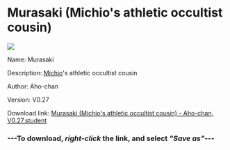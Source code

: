 # Murasaki (Michio's athletic occultist cousin)

<img src = "https://raw.githubusercontent.com/Arbiter1223/Koukou-Gurashi-Custom-Students/master/Students/Files/Murasaki%20(Michio's%20athletic%20occultist%20cousin).png">

Name: Murasaki

Description: <a href="Michio%20(An%20athletic%20anime%20fan%2C%20Michi's%20twin%20brother).md">Michio</a>'s athletic occultist cousin

Author: Aho-chan

Version: V0.27

Download link: <a href="https://raw.githubusercontent.com/Arbiter1223/Koukou-Gurashi-Custom-Students/master/Students/Files/Murasaki%20(Michio's%20athletic%20occultist%20cousin)%20-%20Aho-chan%2C%20V0.27.student">Murasaki (Michio's athletic occultist cousin) - Aho-chan, V0.27.student</a>

### ---**To download, _right-click_ the link, and select _"Save as"_**---

